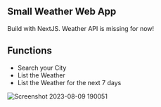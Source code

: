 ## Small Weather Web App

Build with NextJS.
Weather API is missing for now!

## Functions

- Search your City
- List the Weather
- List the Weather for the next 7 days

![Screenshot 2023-08-09 190051](https://github.com/lucabmn/weatherly/assets/65792217/3ed02c11-de4f-496c-98f6-1b923f309fd8)
